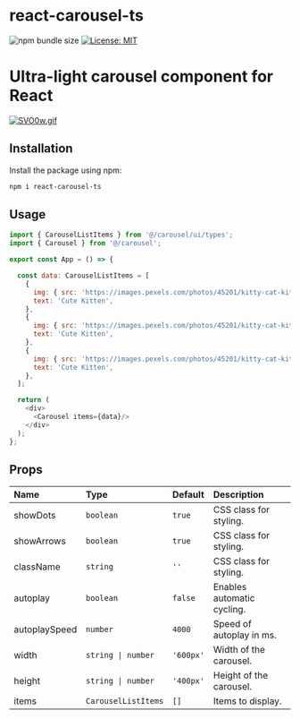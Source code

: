 # react-carousel-ts
![npm bundle size](https://img.shields.io/bundlephobia/minzip/react-carousel-ts/0.1.1)
<a href="https://github.com/suwaloff/react-carousel/blob/main/LICENSE">
<img alt="License: MIT" src="https://img.shields.io/badge/License-MIT-red.svg" target="_blank" />
</a>


# Ultra-light carousel component for React

[![SVO0w.gif](https://s12.gifyu.com/images/SVO0w.gif)](https://gifyu.com/image/SVO0w)
## Installation

Install the package using npm:

```bash
npm i react-carousel-ts
```
## Usage

```js
import { CarouselListItems } from '@/carousel/ui/types';
import { Carousel } from '@/carousel';

export const App = () => {

  const data: CarouselListItems = [
    {
      img: { src: 'https://images.pexels.com/photos/45201/kitty-cat-kitten-pet-45201.jpeg', alt: 'cute kitten' },
      text: 'Cute Kitten',
    },
    {
      img: { src: 'https://images.pexels.com/photos/45201/kitty-cat-kitten-pet-45201.jpeg', alt: 'cute kitten' },
      text: 'Cute Kitten',
    },
    {
      img: { src: 'https://images.pexels.com/photos/45201/kitty-cat-kitten-pet-45201.jpeg', alt: 'cute kitten' },
      text: 'Cute Kitten',
    },
  ];

  return (
    <div>
      <Carousel items={data}/>
    </div>
  );
};
```
## Props

| Name          | Type              | Default | Description |
| :------------ | :---------------- | :------ | :---------- |
| showDots    | `boolean`          | `true`    | CSS class for styling. |
| showArrows     | `boolean`          | `true`    | CSS class for styling. |
| className     | `string`          | `''`    | CSS class for styling. |
| autoplay      | `boolean`         | `false` | Enables automatic cycling. |
| autoplaySpeed | `number`          | `4000`  | Speed of autoplay in ms. |
| width         | `string \| number`| `'600px'`| Width of the carousel. |
| height        | `string \| number`| `'400px'`| Height of the carousel. |
| items         | `CarouselListItems`| `[]`   | Items to display. |
